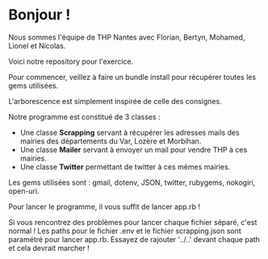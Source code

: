 <h1>Bonjour !</h1>
<p>Nous sommes l'équipe de THP Nantes avec Florian, Bertyn, Mohamed, Lionel et Nicolas.</p>
<p>Voici notre repository pour l'exercice.</p>
<p>Pour commencer, veillez à faire un bundle install pour récupérer toutes les gems utilisées.</p>

<p>L'arborescence est simplement inspirée de celle des consignes.</p>

Notre programme est constitué de 3 classes :
<ul>
  <li>Une classe <strong>Scrapping</strong> servant à récupérer les adresses mails des mairies des départements du Var, Lozère et Morbihan.</li>
  <li>Une classe <strong>Mailer</strong> servant à envoyer un mail pour vendre THP à ces mairies.</li>
  <li>Une classe <strong>Twitter</strong> permettant de twitter à ces mêmes mairies.</li>
</ul>

<p>Les gems utilisées sont : gmail, dotenv, JSON, twitter, rubygems, nokogiri, open-uri.</p>

<p>Pour lancer le programme, il vous suffit de lancer app.rb !</p>
<p>Si vous rencontrez des problèmes pour lancer chaque fichier séparé, c'est normal ! Les paths pour le fichier .env et le fichier scrapping.json sont paramétré pour lancer app.rb. Essayez de rajouter '../..' devant chaque path et cela devrait marcher !</p>
